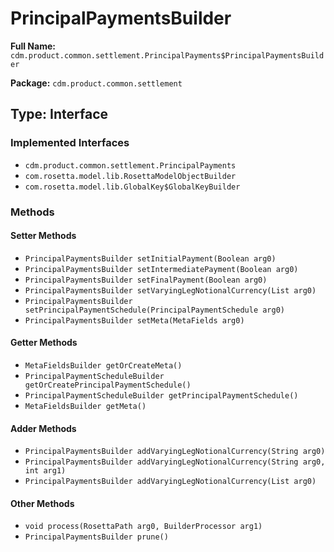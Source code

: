 # PrincipalPaymentsBuilder

**Full Name:** `cdm.product.common.settlement.PrincipalPayments$PrincipalPaymentsBuilder`

**Package:** `cdm.product.common.settlement`

## Type: Interface

### Implemented Interfaces

- `cdm.product.common.settlement.PrincipalPayments`
- `com.rosetta.model.lib.RosettaModelObjectBuilder`
- `com.rosetta.model.lib.GlobalKey$GlobalKeyBuilder`

### Methods

#### Setter Methods

- `PrincipalPaymentsBuilder setInitialPayment(Boolean arg0)`
- `PrincipalPaymentsBuilder setIntermediatePayment(Boolean arg0)`
- `PrincipalPaymentsBuilder setFinalPayment(Boolean arg0)`
- `PrincipalPaymentsBuilder setVaryingLegNotionalCurrency(List arg0)`
- `PrincipalPaymentsBuilder setPrincipalPaymentSchedule(PrincipalPaymentSchedule arg0)`
- `PrincipalPaymentsBuilder setMeta(MetaFields arg0)`

#### Getter Methods

- `MetaFieldsBuilder getOrCreateMeta()`
- `PrincipalPaymentScheduleBuilder getOrCreatePrincipalPaymentSchedule()`
- `PrincipalPaymentScheduleBuilder getPrincipalPaymentSchedule()`
- `MetaFieldsBuilder getMeta()`

#### Adder Methods

- `PrincipalPaymentsBuilder addVaryingLegNotionalCurrency(String arg0)`
- `PrincipalPaymentsBuilder addVaryingLegNotionalCurrency(String arg0, int arg1)`
- `PrincipalPaymentsBuilder addVaryingLegNotionalCurrency(List arg0)`

#### Other Methods

- `void process(RosettaPath arg0, BuilderProcessor arg1)`
- `PrincipalPaymentsBuilder prune()`

